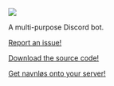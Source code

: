 ![](https://raw.githubusercontent.com/joseywoermann/navnlos/master/navnloas1_gh_dark.PNG)


A multi-purpose Discord bot.

[Report an issue!](https://bit.ly/navnlos-issues)

[Download the source code!](https://github.com/joseywoermann/navnlos/releases)

[Get navnløs onto your server!](http://get-navnlos.tk/)
